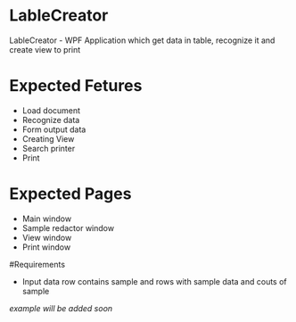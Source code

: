 # LableCreator
LableCreator - WPF Application which get data in table, recognize it and create view to print

# Expected Fetures
* Load document
* Recognize data
* Form output data
* Creating View
* Search printer
* Print

# Expected Pages
* Main window
* Sample redactor window
* View window
* Print window

#Requirements
* Input data row contains sample and rows with sample data and couts of sample

_example will be added soon_

